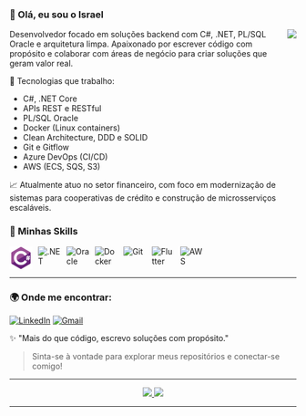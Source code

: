 ### 👋 Olá, eu sou o Israel

<img align="right" height="150px" src="https://media.giphy.com/media/j5hWF2V3RlNGItTkGc/giphy.gif" />

Desenvolvedor focado em soluções backend com C#, .NET, PL/SQL Oracle e arquitetura limpa. Apaixonado por escrever código com propósito e colaborar com áreas de negócio para criar soluções que geram valor real.

🔧 Tecnologias que trabalho:
- C#, .NET Core
- APIs REST e RESTful
- PL/SQL Oracle
- Docker (Linux containers)
- Clean Architecture, DDD e SOLID
- Git e Gitflow
- Azure DevOps (CI/CD)
- AWS (ECS, SQS, S3)


📈 Atualmente atuo no setor financeiro, com foco em modernização de sistemas para cooperativas de crédito e construção de microsserviços escaláveis.

### 🚀 Minhas Skills
<div style="display: flex; flex-wrap: wrap; align-items: center; gap: 10px;">
  <img height="40" width="40" src="https://raw.githubusercontent.com/devicons/devicon/master/icons/csharp/csharp-original.svg" alt="C#"/>
  <img height="40" width="40" src="https://cdn.jsdelivr.net/gh/devicons/devicon/icons/dotnetcore/dotnetcore-original.svg" alt=".NET"/>
  <img height="40" width="40" src="https://cdn.jsdelivr.net/gh/devicons/devicon/icons/oracle/oracle-original.svg" alt="Oracle"/>
  <img height="40" width="40" src="https://cdn.jsdelivr.net/gh/devicons/devicon/icons/docker/docker-original.svg" alt="Docker"/>
  <img height="40" width="40" src="https://cdn.jsdelivr.net/gh/devicons/devicon/icons/git/git-original.svg" alt="Git"/>
  <img height="40" width="40" src="https://cdn.jsdelivr.net/gh/devicons/devicon/icons/flutter/flutter-original.svg" alt="Flutter"/>
  <img height="40" width="40" src="https://uxwing.com/wp-content/themes/uxwing/download/brands-and-social-media/aws-icon.svg" alt="AWS"/>

</div>

---

### 🌍 Onde me encontrar:
[![LinkedIn](https://img.shields.io/badge/-LinkedIn-%230077B5?style=for-the-badge&logo=linkedin&logoColor=white)](https://www.linkedin.com/in/israel-ribeiro-junqueira-525757191/)
[![Gmail](https://img.shields.io/badge/-Gmail-%23333?style=for-the-badge&logo=gmail&logoColor=white)](mailto:israelribeiro313@gmail.com)


✨ "Mais do que código, escrevo soluções com propósito."

> Sinta-se à vontade para explorar meus repositórios e conectar-se comigo!

---

<div align="center">
  <a href="https://github.com/Israel-Junqueira">
    <img height="160em" src="https://github-readme-stats.vercel.app/api?username=Israel-Junqueira&show_icons=true&theme=radical&include_all_commits=true&count_private=true"/>
    <img height="160em" src="https://github-readme-stats.vercel.app/api/top-langs/?username=Israel-Junqueira&layout=compact&langs_count=7&theme=radical"/>
  </a>
</div>

---
